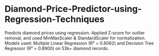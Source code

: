 # Diamond-Price-Predictor-using-Regression-Techniques
Predicts diamond prices using regression. Applied Z-score for outlier removal, and used MinMaxScaler &amp; StandardScaler for normalization. Models used: Multiple Linear Regression (R² = 0.8062) and Decision Tree Regressor (R² = 0.8900) on 53k+ diamond records.
